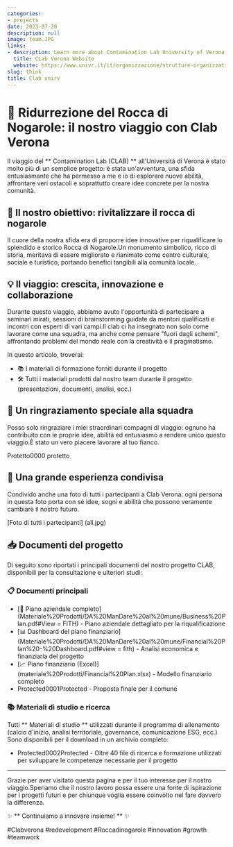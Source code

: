 ```yaml
---
categories:
- projects
date: 2023-07-28
description: null
image: team.JPG
links:
- description: Learn more about Contamination Lab University of Verona
  title: CLab Verona Website
  website: https://www.univr.it/it/organizzazione/strutture-organizzative/uffici-amministrativi/area-ricerca-trasferimento-tecnologico-e-terza-missione/ufficio-ricerca-e-terza-missione/contamination-lab
slug: think
title: Clab unirv
---
```


<!-- hash: 9ca787013e86 -->
# 🚀 Ridurrezione del Rocca di Nogarole: il nostro viaggio con Clab Verona

Il viaggio del ** Contamination Lab (CLAB) ** all'Università di Verona è stato molto più di un semplice progetto: è stata un'avventura, una sfida entusiasmante che ha permesso a me e io di esplorare nuove abilità, affrontare veri ostacoli e soprattutto creare idee concrete per la nostra comunità.

## 🌿 Il nostro obiettivo: rivitalizzare il rocca di nogarole

Il cuore della nostra sfida era di proporre idee innovative per riqualificare lo splendido e storico Rocca di Nogarole.Un monumento simbolico, ricco di storia, meritava di essere migliorato e rianimato come centro culturale, sociale e turistico, portando benefici tangibili alla comunità locale.

## 💡 Il viaggio: crescita, innovazione e collaborazione

Durante questo viaggio, abbiamo avuto l'opportunità di partecipare a seminari mirati, sessioni di brainstorming guidate da mentori qualificati e incontri con esperti di vari campi.Il clab ci ha insegnato non solo come lavorare come una squadra, ma anche come pensare "fuori dagli schemi", affrontando problemi del mondo reale con la creatività e il pragmatismo.

In questo articolo, troverai:

- 📚 I materiali di formazione forniti durante il progetto
- 🛠️ Tutti i materiali prodotti dal nostro team durante il progetto (presentazioni, documenti, analisi, ecc.)

## 🎉 Un ringraziamento speciale alla squadra

Posso solo ringraziare i miei straordinari compagni di viaggio: ognuno ha contribuito con le proprie idee, abilità ed entusiasmo a rendere unico questo viaggio.È stato un vero piacere lavorare al tuo fianco.

Protetto0000 protetto

## 🌟 Una grande esperienza condivisa

Condivido anche una foto di tutti i partecipanti a Clab Verona: ogni persona in questa foto porta con sé idee, sogni e abilità che possono veramente cambiare il nostro futuro.

[Foto di tutti i partecipanti] (all.jpg)

## 📥 Documenti del progetto

Di seguito sono riportati i principali documenti del nostro progetto CLAB, disponibili per la consultazione e ulteriori studi:

### 📋 Documenti principali

- [📄 Piano aziendale completo] (Materiale%20Prodotti/DA%20ManDare%20al%20mune/Business%20Plan.pdf#View = FITH) - Piano aziendale dettagliato per la riqualificazione
- [📊 Dashboard del piano finanziario] (Materiale%20Prodotti/DA%20ManDare%20al%20mune/Financial%20Plan%20-%20Dashboard.pdf#view = fith) - Analisi economica e finanziaria del progetto
- [📈 Piano finanziario (Excel)] (materiale%20Prodotti/Financial%20Plan.xlsx) - Modello finanziario completo
- Protected0001Protected - Proposta finale per il comune

### 📚 Materiali di studio e ricerca

Tutti ** Materiali di studio ** utilizzati durante il programma di allenamento (calcio d'inizio, analisi territoriale, governance, comunicazione ESG, ecc.) Sono disponibili per il download in un archivio completo:

- Protected0002Protected - Oltre 40 file di ricerca e formazione utilizzati per sviluppare le competenze necessarie per il progetto

---

Grazie per aver visitato questa pagina e per il tuo interesse per il nostro viaggio.Speriamo che il nostro lavoro possa essere una fonte di ispirazione per i progetti futuri e per chiunque voglia essere coinvolto nel fare davvero la differenza.

✨ ** Continuiamo a innovare insieme! ** ✨

#Clabverona #redevelopment #Roccadinogarole #innovation #growth #teamwork